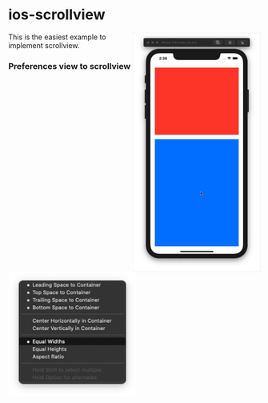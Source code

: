 # ios-scrollview
<img src="https://github.com/omrobbie/ios-scrollview/blob/master/screenshot/preview1.gif" width=256 align="right" />
This is the easiest example to implement scrollview.

### Preferences view to scrollview
<img src="https://github.com/omrobbie/ios-scrollview/blob/master/screenshot/preview2.png" width=256 />
